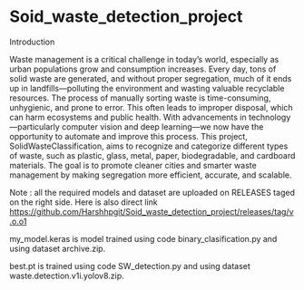 # Soid_waste_detection_project
Introduction

Waste management is a critical challenge in today’s world, especially as urban populations grow and consumption increases. Every day, tons of solid waste are generated, and without proper segregation, much of it ends up in landfills—polluting the environment and wasting valuable recyclable resources. The process of manually sorting waste is time-consuming, unhygienic, and prone to error. This often leads to improper disposal, which can harm ecosystems and public health. With advancements in technology—particularly computer vision and deep learning—we now have the opportunity to automate and improve this process. This project, SolidWasteClassification, aims to recognize and categorize different types of waste, such as plastic, glass, metal, paper, biodegradable, and cardboard materials. The goal is to promote cleaner cities and smarter waste management by making segregation more efficient, accurate, and scalable.

Note : all the required models and dataset are uploaded on RELEASES taged on the right side.
Here is also direct link https://github.com/Harshhpgit/Soid_waste_detection_project/releases/tag/v.o.o1

my_model.keras is model trained using code binary_clasification.py and using dataset archive.zip.

best.pt is trained using code SW_detection.py and using dataset waste.detection.v1i.yolov8.zip.
